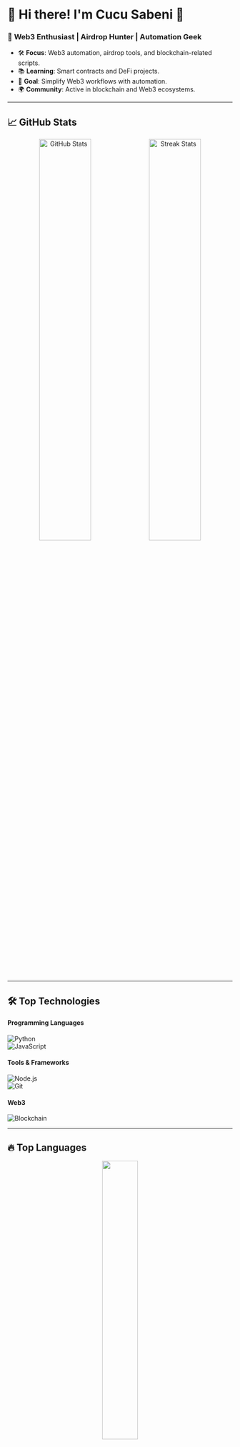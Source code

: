 # 🌟 Hi there! I'm **Cucu Sabeni** 👋  

### 🚀 **Web3 Enthusiast | Airdrop Hunter | Automation Geek**

- 🛠 **Focus**: Web3 automation, airdrop tools, and blockchain-related scripts.  
- 📚 **Learning**: Smart contracts and DeFi projects.  
- 🎯 **Goal**: Simplify Web3 workflows with automation.  
- 🌍 **Community**: Active in blockchain and Web3 ecosystems.

---

## 📈 **GitHub Stats**

<p align="center">
  <img src="https://github-readme-stats.vercel.app/api?username=mbrx10&show_icons=true&theme=radical&hide_border=true" width="48%" alt="GitHub Stats">
  <img src="https://github-readme-streak-stats.herokuapp.com/?user=mbrx10&theme=radical&hide_border=true" width="48%" alt="Streak Stats">
</p>

---

## 🛠 **Top Technologies**

#### Programming Languages
![Python](https://img.shields.io/badge/Python-3.13.1-blue?style=flat&logo=python&logoColor=white)  
![JavaScript](https://img.shields.io/badge/JavaScript-ES6-yellow?style=flat&logo=javascript&logoColor=black)

#### Tools & Frameworks
![Node.js](https://img.shields.io/badge/Node.js-22.12.0-green?style=flat&logo=node.js&logoColor=white)  
![Git](https://img.shields.io/badge/Git-2.47.1-red?style=flat&logo=git&logoColor=white)  

#### Web3
![Blockchain](https://img.shields.io/badge/Blockchain-Web3-purple?style=flat&logo=ethereum&logoColor=white)

---

## 🔥 **Top Languages**

<p align="center">
  <img src="https://github-readme-stats.vercel.app/api/top-langs/?username=mbrx10&layout=compact&theme=radical&hide_border=true" width="40%" />
</p>

---

## 🏆 **GitHub Trophies**

<p align="center">
  <img src="https://github-profile-trophy.vercel.app/?username=mbrx10&theme=onedark&no-frame=true&column=7" alt="GitHub Trophy">
</p>

---

## 🚀 **Current Projects**

| **Project Name**        | **Description**                                     | **Status**  |
|--------------------------|---------------------------------------------------|------------|
| 🛠 **Repo-Automation**   | Automates Web3-related tasks for airdrops          | ![In Progress](https://img.shields.io/badge/Status-In%20Progress-orange) |
| 🔗 **Blockchain-Tools**  | Scripts to interact with Web3 APIs and smart contracts | ![Completed](https://img.shields.io/badge/Status-Completed-brightgreen) |
| ⚡ **GitHub-Actions**    | Workflow automation for CI/CD pipelines            | ![Ongoing](https://img.shields.io/badge/Status-Ongoing-yellow) |

---

## 🎯 **Let's Connect**

> *Feel free to collaborate on projects or share ideas!*  

![X (formerly Twitter) Follow](https://img.shields.io/twitter/follow/cucusabeni?link=https%3A%2F%2Fx.com%2Fcucusabeni)

---

<p align="center">
  <img src="https://media.giphy.com/media/qgQUggAC3Pfv687qPC/giphy.gif" width="40%" alt="Coding GIF">
</p>

<p align="center">
  🚀 *"Keep building, keep automating!"* 🚀  
</p>
